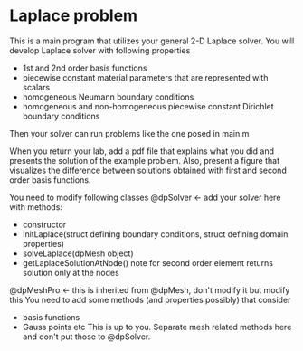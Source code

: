 Laplace problem
==

This is a main program that utilizes your general 2-D Laplace solver.
You will develop Laplace solver with following properties
- 1st and 2nd order basis functions
- piecewise constant material parameters that are represented with scalars
- homogeneous Neumann boundary conditions
- homogeneous and non-homogeneous piecewise constant Dirichlet boundary conditions

Then your solver can run problems like the one posed in main.m

When you return your lab, add a pdf file that explains what you did and presents the solution of the example problem.
Also, present a figure that visualizes the difference between solutions obtained with first and second order basis functions.

You need to modify following classes
@dpSolver <- add your solver here with methods:
- constructor
- initLaplace(struct defining boundary conditions, struct defining domain properties)
- solveLaplace(dpMesh object)
- getLaplaceSolutionAtNode() note for second order element returns solution only at the nodes

@dpMeshPro <- this is inherited from @dpMesh, don't modify it but modify this
You need to add some methods (and properties possibly) that consider 
- basis functions
- Gauss points etc
This is up to you. Separate mesh related methods here and don't put those to @dpSolver.